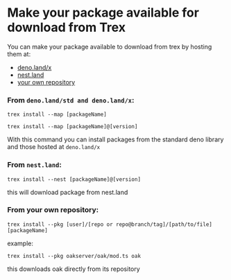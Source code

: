 # Make your package available for download from Trex

You can make your package available to download from trex by hosting them at:

- [deno.land/x](https://deno.land/x)
- [nest.land](https://nest.land/)
- [your own repository](#)

### From `deno.land/std and deno.land/x`:

```console
trex install --map [packageName]
```

```console
trex install --map [packageName]@[version]
```

With this command you can install packages from the standard deno library and
those hosted at `deno.land/x`

### From `nest.land`:

```console
trex install --nest [packageName]@[version]
```

this will download package from nest.land

### From your own repository:

```console
trex install --pkg [user]/[repo or repo@branch/tag]/[path/to/file] [packageName]
```

example:

```console
trex install --pkg oakserver/oak/mod.ts oak
```

this downloads oak directly from its repository
